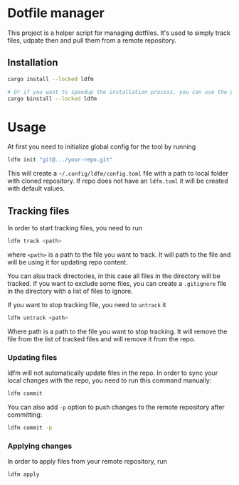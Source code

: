 # Dotfile manager

This project is a helper script for managing dotfiles. It's used to simply track files,
udpate then and pull them from a remote repository.


## Installation

```bash
cargo install --locked ldfm

# Or if you want to speedup the installation process, you can use the prebuilt binary
cargo binstall --locked ldfm
```

# Usage

At first you need to initialize global config for the tool by running

```bash
ldfm init "git@.../your-repo.git"
```

This will create a `~/.config/ldfm/config.toml` file with a path to local folder with cloned repository.
If repo does not have an `ldfm.toml` it will be created with default values.


## Tracking files

In order to start tracking files, you need to run 

```bash
ldfm track <path>
```

where `<path>` is a path to the file you want to track. It will path to the file and will be using it for updating repo content.

You can alsu track directories, in this case all files in the directory will be tracked.
If you want to exclude some files, you can create a `.gitignore` file in the directory with a list of files to ignore.

If you want to stop tracking file, you need to `untrack` it

```bash
ldfm untrack <path>
```

Where path is a path to the file you want to stop tracking. It will remove the file from the list of tracked files and will remove it from the repo.

### Updating files

ldfm will not automatically update files in the repo. In order to sync your local changes with the repo, you need to run this command manually:

```bash
ldfm commit
```

You can also add `-p` option to push changes to the remote repository after committing:

```bash
ldfm commit -p
```

### Applying changes

In order to apply files from your remote repository, run 
```bash
ldfm apply
```
